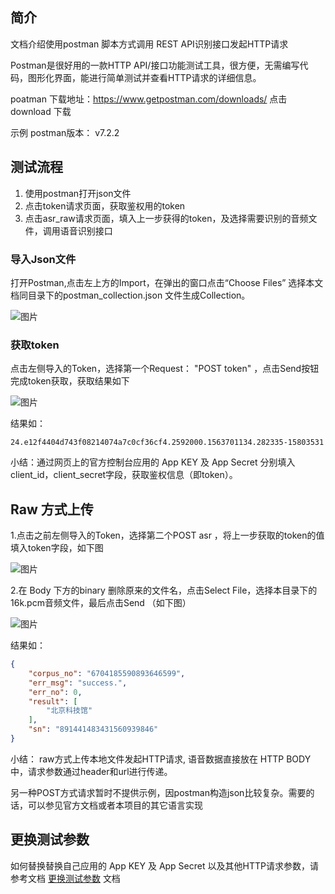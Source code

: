 ## 简介

文档介绍使用postman 脚本方式调用 REST API识别接口发起HTTP请求 

Postman是很好用的一款HTTP API/接口功能测试工具，很方便，无需编写代码，图形化界面，能进行简单测试并查看HTTP请求的详细信息。

poatman 下载地址：https://www.getpostman.com/downloads/  点击download 下载

示例 postman版本： v7.2.2


## 测试流程

1. 使用postman打开json文件 
2. 点击token请求页面，获取鉴权用的token
3. 点击asr_raw请求页面，填入上一步获得的token，及选择需要识别的音频文件，调用语音识别接口

###  导入Json文件

打开Postman,点击左上方的Import，在弹出的窗口点击“Choose Files” 选择本文档同目录下的postman_collection.json 文件生成Collection。

![图片](https://raw.githubusercontent.com/Baidu-AIP/speech-demo/master/rest-api-asr/postman/doc-images/201906201400.png)


###  获取token

点击左侧导入的Token，选择第一个Request： "POST token" ，点击Send按钮完成token获取，获取结果如下

![图片](https://raw.githubusercontent.com/Baidu-AIP/speech-demo/master/rest-api-asr/postman/doc-images/201906201401.png)


结果如：
```
24.e12f4404d743f08214074a7c0cf36cf4.2592000.1563701134.282335-15803531
```

小结：通过网页上的官方控制台应用的 App KEY 及 App Secret 分别填入client_id，client_secret字段，获取鉴权信息（即token）。

## Raw 方式上传


1.点击之前左侧导入的Token，选择第二个POST asr ，将上一步获取的token的值填入token字段，如下图

![图片](https://raw.githubusercontent.com/Baidu-AIP/speech-demo/master/rest-api-asr/postman/doc-images/201906201402.png)


2.在 Body 下方的binary 删除原来的文件名，点击Select File，选择本目录下的16k.pcm音频文件，最后点击Send （如下图）

![图片](https://raw.githubusercontent.com/Baidu-AIP/speech-demo/master/rest-api-asr/postman/doc-images/201906201403.png)


结果如：
```json
{
    "corpus_no": "6704185590893646599",
    "err_msg": "success.",
    "err_no": 0,
    "result": [
        "北京科技馆"
    ],
    "sn": "891441483431560939846"
}
```

小结： raw方式上传本地文件发起HTTP请求, 语音数据直接放在 HTTP BODY 中，请求参数通过header和url进行传递。

另一种POST方式请求暂时不提供示例，因postman构造json比较复杂。需要的话，可以参见官方文档或者本项目的其它语言实现

## 更换测试参数
如何替换替换自己应用的 App KEY 及 App Secret 以及其他HTTP请求参数，请参考文档  [更换测试参数](/rest-api-asr/postman/更换测试参数.md)  文档



